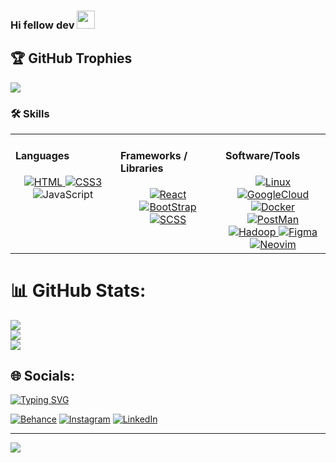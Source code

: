 ### Hi fellow dev <img src="https://media.giphy.com/media/hvRJCLFzcasrR4ia7z/giphy.gif" width="29px" height="29px">


## 🏆 GitHub Trophies
![](https://github-profile-trophy.vercel.app/?username=sureshgrdr&theme=radical&no-frame=true&no-bg=true&margin-w=4)


### 🛠️ Skills

<table><tr><td valign="top" width="33%">
  
#### Languages
  <div align="center">  
      <a href="https://developer.mozilla.org/en-US/docs/Web/JavaScript" target="_blank">
        <img  src="https://img.shields.io/badge/HTML-ff662a?style=for-the-badge&logo=html5&labelColor=20232a&color=ff662a" alt="HTML"  />
      </a> 
      <a href="https://react.dev/" target="_blank">
        <img  src="https://img.shields.io/badge/CSS-ff662a?style=for-the-badge&logo=CSS3&logoColor=2862e9&labelColor=20232a&color=2862e9" alt="CSS3"  />
      </a> 
        <img  src="https://img.shields.io/badge/JavaScript-ff662a?style=for-the-badge&logo=Javascript&labelColor=20232a&color=f7df1e" alt="JavaScript"  />

  </div>
</td>

<td valign="top" width="33%">
  
#### Frameworks / Libraries
  <div align="center">  
        <a href="https://www.java.com/" target="_blank">
            <img src="https://img.shields.io/badge/React-ff662a?style=for-the-badge&logo=React&labelColor=20232a&color=61dafb" alt="React" />
        </a>  
        <a href="https://spring.io/" target="_blank"> 
          <img src="https://img.shields.io/badge/BootStrap-ff662a?style=for-the-badge&logo=Bootstrap&labelColor=20232a&color=6e4ca2" alt="BootStrap" />
        </a>
        <a href="https://www.mysql.com/" target="_blank">
            <img src="https://img.shields.io/badge/SCSS-ff662a?style=for-the-badge&logo=sass&labelColor=20232a&color=cc6699" alt="SCSS" />
        </a>
  </div>
</td>  

<td valign="top" width="33%">
 

  #### Software/Tools
  <div align="center">  
    <a href="https://www.linux.org/" target="_blank">
      <img src="https://img.shields.io/badge/Linux-FCC624?style=for-the-badge&logo=linux&logoColor=black" alt="Linux" />
    </a>
    <a href="https://cloud.google.com/" target="_blank">
      <img src="https://img.shields.io/badge/GoogleCloud-%234285F4.svg?style=for-the-badge&logo=google-cloud&logoColor=white" alt="GoogleCloud" />
    </a>
    <a href="https://www.docker.com/" target="_blank">
      <img src="https://img.shields.io/badge/docker-%230db7ed.svg?style=for-the-badge&logo=docker&logoColor=white" alt="Docker" />
    </a>
    <a href="https://www.postman.com/" target="_blank">
      <img src="https://img.shields.io/badge/Postman-FF6C37?style=for-the-badge&logo=postman&logoColor=white" alt="PostMan" />
    </a>
    <a href="https://hadoop.apache.org/" target="_blank">
      <img src="https://img.shields.io/badge/Apache%20Hadoop-66CCFF?style=for-the-badge&logo=apachehadoop&logoColor=black" alt="Hadoop" />
    </a>
    <a href="https://www.figma.com/" target="_blank">
      <img src="https://img.shields.io/badge/figma-%23F24E1E.svg?style=for-the-badge&logo=figma&logoColor=white" alt="Figma" />
    </a>
    <a href="https://neovim.io/" target="_blank">
      <img src="https://img.shields.io/badge/NeoVim-%2357A143.svg?&style=for-the-badge&logo=neovim&logoColor=white" alt="Neovim" />
    </a> 
  </div>
</td></tr></table> 

# 📊 GitHub Stats:
![](https://github-readme-stats.vercel.app/api?username=sureshgrdr&theme=gotham&hide_border=true&include_all_commits=true&count_private=true)<br/>
![](https://github-readme-streak-stats.herokuapp.com/?user=sureshgrdr&theme=gotham&hide_border=true)<br/>
![](https://github-readme-stats.vercel.app/api/top-langs/?username=sureshgrdr&theme=gotham&hide_border=true&include_all_commits=true&count_private=true&layout=compact)

## 🌐 Socials: 
<a href="https://git.io/typing-svg"><img src="https://readme-typing-svg.demolab.com?font=Fira+Code&pause=1000&random=false&width=435&lines=Contact+Me" alt="Typing SVG" /></a>

[![Behance](https://img.shields.io/badge/Behance-1769ff?logo=behance&logoColor=white)](https://behance.net/sureshgrdr) [![Instagram](https://img.shields.io/badge/Instagram-%23E4405F.svg?logo=Instagram&logoColor=white)](https://instagram.com/fantasy.fusion.artistry) [![LinkedIn](https://img.shields.io/badge/LinkedIn-%230077B5.svg?logo=linkedin&logoColor=white)](https://linkedin.com/in/sureshgrdr) 

---
[![](https://visitcount.itsvg.in/api?id=sureshgrdr&icon=4&color=1)](https://visitcount.itsvg.in)

<!-- Proudly created with GPRM ( https://gprm.itsvg.in ) -->
